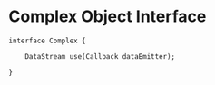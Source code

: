 # Complex Object Interface

    interface Complex {

        DataStream use(Callback dataEmitter);
        
    }
